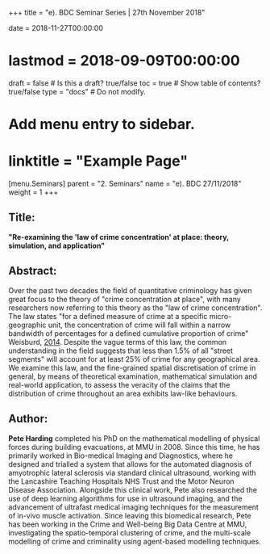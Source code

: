 +++
title = "e). BDC Seminar Series | 27th November 2018"

date = 2018-11-27T00:00:00
# lastmod = 2018-09-09T00:00:00

draft = false  # Is this a draft? true/false
toc = true  # Show table of contents? true/false
type = "docs"  # Do not modify.

# Add menu entry to sidebar.
# linktitle = "Example Page"
[menu.Seminars]
  parent = "2. Seminars"
  name = "e). BDC 27/11/2018"
  weight = 1
+++

## **Title:**

**"Re-examining the 'law of crime concentration' at place: theory, simulation, and application"**
  
## **Abstract:**

Over the past two decades the field of quantitative criminology has given great focus to the theory of "crime concentration at place", with many researchers now referring to this theory as the "law of crime concentration". The law states "for a defined measure of crime at a specific micro-geographic unit, the concentration of crime will fall within a narrow bandwidth of percentages for a defined cumulative proportion of crime" Weisburd, [2014](https://onlinelibrary.wiley.com/doi/full/10.1111/1745-9125.12070).  Despite the vague terms of this law, the common understanding in the field suggests that less than 1.5% of all "street segments" will account for at least 25% of crime for any geographical area.  We examine this law, and the fine-grained spatial discretisation of crime in general, by means of theoretical examination, mathematical simulation and real-world application, to assess the veracity of the claims that the distribution of crime throughout an area exhibits law-like behaviours.

## **Author:**

**Pete Harding** completed his PhD on the mathematical modelling of physical forces during building evacuations, at MMU in 2008.  Since this time, he has primarily worked in Bio-medical Imaging and Diagnostics, where he designed and trialled a system that allows for the automated diagnosis of amyotrophic lateral sclerosis via standard clinical ultrasound, working with the Lancashire Teaching Hospitals NHS Trust and the Motor Neuron Disease Association.  Alongside this clinical work, Pete also researched the use of deep learning algorithms for use in ultrasound imaging, and the advancement of ultrafast medical imaging techniques for the measurement of in-vivo muscle activation.  Since leaving this biomedical research, Pete has been working in the Crime and Well-being Big Data Centre at MMU, investigating the spatio-temporal clustering of crime, and the multi-scale modelling of crime and criminality using agent-based modelling techniques.
